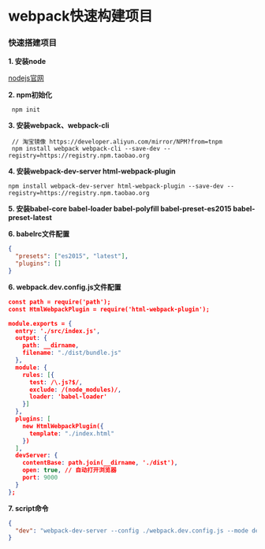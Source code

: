 # webpack快速构建项目


### 快速搭建项目

**1. 安装node**

[nodejs官网](https://nodejs.org/en/)


**2. npm初始化**

     npm init

**3. 安装webpack、webpack-cli**

     // 淘宝镜像 https://developer.aliyun.com/mirror/NPM?from=tnpm
     npm install webpack webpack-cli --save-dev --registry=https://registry.npm.taobao.org

**4. 安装webpack-dev-server html-webpack-plugin**

    npm install webpack-dev-server html-webpack-plugin --save-dev --registry=https://registry.npm.taobao.org


**5. 安装babel-core babel-loader babel-polyfill babel-preset-es2015 babel-preset-latest**

**6. babelrc文件配置**

```json
{
  "presets": ["es2015", "latest"],
  "plugins": []
}
```

**6. webpack.dev.config.js文件配置**

```json
const path = require('path');
const HtmlWebpackPlugin = require('html-webpack-plugin');

module.exports = {
  entry: './src/index.js',
  output: {
    path: __dirname,
    filename: "./dist/bundle.js"
  },
  module: {
    rules: [{
      test: /\.js?$/,
      exclude: /(node_modules)/,
      loader: 'babel-loader'
    }]
  },
  plugins: [
    new HtmlWebpackPlugin({
      template: "./index.html"
    })
  ],
  devServer: {
    contentBase: path.join(__dirname, './dist'),
    open: true, // 自动打开浏览器
    port: 9000
  }
};
```

**7. script命令**

```json
{
  "dev": "webpack-dev-server --config ./webpack.dev.config.js --mode development"
}
```
